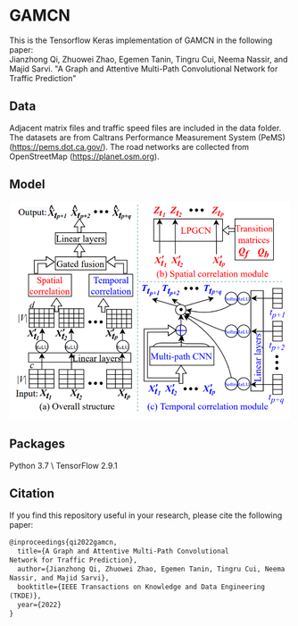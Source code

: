 # GAMCN
This is the Tensorflow Keras implementation of GAMCN in the following paper:\
Jianzhong Qi, Zhuowei Zhao, Egemen Tanin, Tingru Cui, Neema Nassir, and Majid Sarvi. "A Graph and Attentive Multi-Path Convolutional
Network for Traffic Prediction"

## Data
Adjacent matrix files and traffic speed files are included in the data folder. The datasets are from Caltrans Performance Measurement System (PeMS) (https://pems.dot.ca.gov/). The road networks are collected from OpenStreetMap (https://planet.osm.org).

## Model
<p align="center">
  <img src=./model.PNG>
</p>

## Packages
Python 3.7 \\
TensorFlow 2.9.1

## Citation
If you find this repository useful in your research, please cite the following paper:

```
@inproceedings{qi2022gamcn,
  title={A Graph and Attentive Multi-Path Convolutional
Network for Traffic Prediction},
  author={Jianzhong Qi, Zhuowei Zhao, Egemen Tanin, Tingru Cui, Neema Nassir, and Majid Sarvi},
  booktitle={IEEE Transactions on Knowledge and Data Engineering (TKDE)},
  year={2022}
}
```
